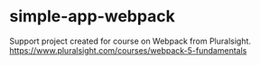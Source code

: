 # simple-app-webpack

Support project created for course on Webpack from Pluralsight.
https://www.pluralsight.com/courses/webpack-5-fundamentals


